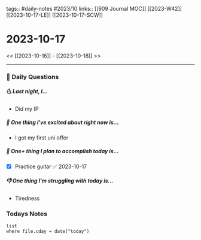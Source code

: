 tags:: #daily-notes #2023/10 
links:: [[909 Journal MOC]] [[2023-W42]] [[2023-10-17-LE]] [[2023-10-17-SCW]]
# 2023-10-17

<< [[2023-10-16]] - [[2023-10-18]] >>

---
### 📅 Daily Questions
##### 🌜 Last night, I...
- Did my IP

##### 🙌 One thing I've excited about right now is...
- I got my first uni offer

##### 🚀 One+ thing I plan to accomplish today is...
- [x] Practice guitar ✅ 2023-10-17

##### 👎 One thing I'm struggling with today is...
- Tiredness

### Todays Notes
```dataview
list 
where file.cday = date("today")
```